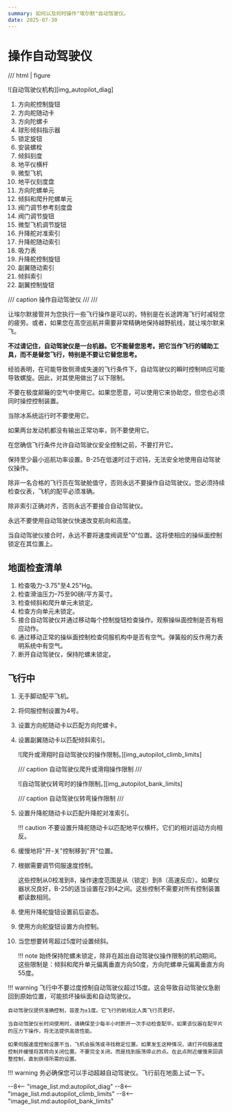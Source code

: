 ```yaml
---
summary: 如何以及何时操作"埃尔默"自动驾驶仪。
date: 2025-07-30
---
```


# 操作自动驾驶仪

/// html | figure

![自动驾驶仪机构][img_autopilot_diag]

1. 方向舵控制旋钮
1. 方向舵随动卡
1. 方向陀螺卡
1. 球形倾斜指示器
1. 锁定旋钮
1. 安装螺栓
1. 倾斜刻度
1. 地平仪横杆
1. 微型飞机
1. 地平仪刻度盘
1. 方向陀螺单元
1. 倾斜和爬升陀螺单元
1. 阀门调节参考刻度盘
1. 阀门调节旋钮
1. 微型飞机调节旋钮
1. 升降舵对准索引
1. 升降舵随动索引
1. 吸力表
1. 升降舵控制旋钮
1. 副翼随动索引
1. 倾斜索引
1. 副翼控制旋钮

/// caption
操作自动驾驶仪
///
///

让埃尔默接管并为您执行一些飞行操作是可以的，特别是在长途跨海飞行时减轻您的疲劳。或者，如果您在高空巡航并需要非常精确地保持越野航线，就让埃尔默来飞。

**不过请记住，自动驾驶仪是一台机器。它不能替您思考。把它当作飞行的辅助工具，而不是替您飞行，特别是不要让它替您思考。**

经验表明，在可能导致侧滑或失速的飞行条件下，自动驾驶仪的瞬时控制响应可能导致螺旋。因此，对其使用做出了以下限制。

不要在极度颠簸的空气中使用它。如果您愿意，可以使用它来协助您，但您也必须同时操控控制装置。

当除冰系统运行时不要使用它。

如果两台发动机都没有输出正常功率，则不要使用它。

在您确信飞行条件允许自动驾驶仪安全控制之前，不要打开它。

保持至少最小巡航功率设置。B-25在低速时过于迟钝，无法安全地使用自动驾驶仪操作。

除非一名合格的飞行员在驾驶舱值守，否则永远不要操作自动驾驶仪。您必须持续检查仪表，飞机的配平必须准确。

除非索引正确对齐，否则永远不要接合自动驾驶仪。

永远不要使用自动驾驶仪快速改变航向和高度。

当自动驾驶仪接合时，永远不要将速度阀调至"0"位置。这将使相应的操纵面控制锁定在其位置上。

## 地面检查清单

1. 检查吸力–3.75"至4.25"Hg。
2. 检查滑油压力–75至90磅/平方英寸。
3. 检查倾斜和爬升单元未锁定。
4. 检查方向单元未锁定。
5. 接合自动驾驶仪并通过移动每个控制旋钮检查操作。观察操纵面控制是否有相应动作。
6. 通过移动正常的操纵面控制检查伺服机构中是否有空气。弹簧般的反作用力表明系统中有空气。
7. 断开自动驾驶仪，保持陀螺未锁定。

## 飞行中

1. 无手脚动配平飞机。
2. 将伺服控制设置为4号。
3. 设置方向舵随动卡以匹配方向陀螺卡。
4. 设置副翼随动卡以匹配倾斜索引。
   
    ![爬升或滑翔时自动驾驶仪的操作限制。][img_autopilot_climb_limits]

    /// caption
    自动驾驶仪爬升或滑翔操作限制
    ///

    ![自动驾驶仪转弯时的操作限制。][img_autopilot_bank_limits]

    /// caption
    自动驾驶仪转弯操作限制
    ///

5. 设置升降舵随动卡以匹配升降舵对准索引。
   
    !!! caution
        不要设置升降舵随动卡以匹配地平仪横杆。它们的相对运动方向相反。

6. 缓慢地将"开-关"控制移到"开"位置。
7. 根据需要调节伺服速度控制。
   
   这些控制从0校准到8，操作速度范围是从（锁定）到8（高速反应）。如果仪器状况良好，B-25的适当设置在2到4之间。这些控制不需要对所有控制装置都读数相同。

8. 使用升降舵旋钮设置前后姿态。
9. 使用方向舵旋钮设置方向控制。
10. 当您想要转弯超过5度时设置倾斜。
    
    !!! note
        始终保持陀螺未锁定，除非在超出自动驾驶仪操作限制的机动期间。这些限制是：倾斜和爬升单元偏离垂直方向50度，方向陀螺单元偏离垂直方向55度。

!!! warning
    飞行中不要过度控制自动驾驶仪超过15度。这会导致自动驾驶仪急剧回到原始位置，可能损坏操纵面和自动驾驶仪。

    自动驾驶仪提供准确控制，容差为±1度。它飞行的航线比人类飞行员更好。

    当自动驾驶仪长时间使用时，请确保至少每半小时断开一次手动检查配平。如果该仪器在配平片的压力下操作，将无法提供高效性能。

    如果伺服速度控制设置不当，飞机会振荡或寻找稳定位置。如果发生这种情况，请打开伺服速度控制并缓慢将其转向关闭位置。不要完全关闭，而是找到振荡停止的点。在此点附近缓慢来回调整控制，直到获得所需的设置。

!!! warning
    务必确保您可以手动超越自动驾驶仪。飞行前在地面上试一下。

<!-- links -->
--8<-- "image_list.md:autopilot_diag"
--8<-- "image_list.md:autopilot_climb_limits"
--8<-- "image_list.md:autopilot_bank_limits"